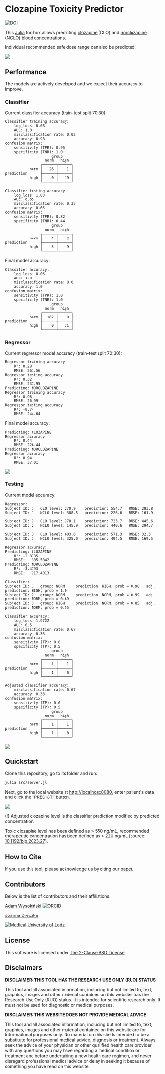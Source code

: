 # Clozapine Toxicity Predictor

[![DOI](images/zenodo.11048224.png)](https://doi.org/10.5281/zenodo.11048224)

This [Julia](https://julialang.org/) toolbox allows predicting [clozapine](https://en.wikipedia.org/wiki/Clozapine) (CLO) and [norclozapine](https://en.wikipedia.org/wiki/Desmethylclozapine) (NCLO) blood concentrations.

Individual recommended safe dose range can also be predicted:

![](images/dose-level.png)

## Performance

The models are actively developed and we expect their accuracy to improve.

### Classifier

Current classifier accuracy (train-test split 70:30):

    Classifier training accuracy:
        log_loss: 0.08
        AUC: 1.0
        misclassification rate: 0.02
        accuracy: 0.98
    confusion matrix:
        sensitivity (TPR): 0.95
        specificity (TNR): 1.0
                         group
                      norm   high   
                    ┌──────┬──────┐
               norm │   26 │    1 │
    prediction      ├──────┼──────┤
               high │    0 │   19 │
                    └──────┴──────┘
             
    Classifier testing accuracy:
        log_loss: 1.03
        AUC: 0.65
        misclassification rate: 0.35
        accuracy: 0.65
    confusion matrix:
        sensitivity (TPR): 0.82
        specificity (TNR): 0.44
                         group
                      norm   high   
                    ┌──────┬──────┐
               norm │    4 │    2 │
    prediction      ├──────┼──────┤
               high │    5 │    9 │
                    └──────┴──────┘

Final model accuracy:

    Classifier accuracy:
        log_loss: 0.06
        AUC: 1.0
        misclassification rate: 0.0
        accuracy: 1.0
    confusion matrix:
        sensitivity (TPR): 1.0
        specificity (TNR): 1.0
                         group
                      norm   high   
                    ┌──────┬──────┐
               norm │  167 │    0 │
    prediction      ├──────┼──────┤
               high │    0 │   31 │
                    └──────┴──────┘

### Regressor

Current regressor model accuracy (train-test split 70:30):

    Regressor training accuracy
        R²: 0.28
        RMSE: 261.56
    Regressor testing accuracy
        R²: 0.32
        RMSE: 237.95
    Predicting: NORCLOZAPINE
    Regressor training accuracy
        R²: 0.96
        RMSE: 26.99
    Regressor testing accuracy
        R²: -0.74
        RMSE: 244.64

Final model accuracy:

    Predicting: CLOZAPINE
    Regressor accuracy
        R²: 0.44
        RMSE: 226.44
    Predicting: NORCLOZAPINE
    Regressor accuracy
        R²: 0.94
        RMSE: 37.01

![](images/rr_training_accuracy.png)

### Testing

Current model accuracy:

    Regressor:
    Subject ID: 1   CLO level: 270.9    prediction: 554.7   RMSE: 283.8
    Subject ID: 1   NCLO level: 388.5   prediction: 226.6   RMSE: 161.9
    
    Subject ID: 2   CLO level: 278.1    prediction: 723.7   RMSE: 445.6
    Subject ID: 2   NCLO level: 145.9   prediction: 440.6   RMSE: 294.7
    
    Subject ID: 3   CLO level: 603.6    prediction: 571.3   RMSE: 32.3
    Subject ID: 3   NCLO level: 325.0   prediction: 494.5   RMSE: 169.5
    
    Regressor accuracy:
    Predicting: CLOZAPINE
        R²: -2.8785
        RMSE:   305.5842
    Predicting: NORCLOZAPINE
        R²: -3.4793
        RMSE:   217.4013

    Classifier:
    Subject ID: 1   group: NORM     prediction: HIGH, prob = 0.98   adj. prediction: HIGH, prob = 1.0
    Subject ID: 2   group: NORM     prediction: NORM, prob = 0.99   adj. prediction: NORM, prob = 0.69
    Subject ID: 3   group: HIGH     prediction: NORM, prob = 0.85   adj. prediction: NORM, prob = 0.55
    
    Classifier accuracy:
        log_loss: 1.9722
        AUC: 0.5
        misclassification rate: 0.67
        accuracy: 0.33
    confusion matrix:
        sensitivity (TP): 0.0
        specificity (TP): 0.5
                         group
                      norm   high   
                    ┌──────┬──────┐
               norm │    1 │    1 │
    prediction      ├──────┼──────┤
               high │    1 │    0 │
                    └──────┴──────┘
             
    Adjusted classifier accuracy:
        misclassification rate: 0.67
        accuracy: 0.33
    confusion matrix:
        sensitivity (TP): 0.0
        specificity (TP): 0.5
                         group
                      norm   high   
                    ┌──────┬──────┐
               norm │    1 │    1 │
    prediction      ├──────┼──────┤
               high │    1 │    0 │
                    └──────┴──────┘

![](images/rr_testing_accuracy.png)

## Quickstart

Clone this repository, go to its folder and run:

```sh
julia src/server.jl
```

Next, go to the local website at [http://localhost:8080](http://localhost:8080), enter patient's data and click the "PREDICT" button.

![](images/webpage.png)

(!) Adjusted clozapine level is the classifier prediction modified by predicted concentration.

Toxic clozapine level has been defined as > 550 ng/mL, recommended therapeutic concentration has been defined as > 220 ng/mL [source: [10.1192/bjp.2023.27](https://doi.org/10.1192/bjp.2023.27)].

## How to Cite

If you use this tool, please acknowledge us by citing our [paper](https://zenodo.org/records/11048224).

## Contributors

Below is the list of contributors and their affiliations.

[Adam Wysokiński](mailto:adam.wysokinski@umed.lodz.pl) [![ORCID](images/orcid.png)](https://orcid.org/0000-0002-6159-6579)

[Joanna Dreczka](mailto:jdreczka@csk.umed.pl)

[![Medical University of Lodz](images/umed.png)](https://en.umed.pl)

## License

This software is licensed under [The 2-Clause BSD License](LICENSE).

## Disclaimers

**DISCLAIMER: THIS TOOL HAS THE RESEARCH USE ONLY (RUO) STATUS**

This tool and all associated information, including but not limited to, text, graphics, images and other material contained on this website, has the Research Use Only (RUO) status. It is intended for scientific research only. It must not be used for diagnostic or medical purposes.

**DISCLAIMER: THIS WEBSITE DOES NOT PROVIDE MEDICAL ADVICE**

This tool and all associated information, including but not limited to, text, graphics, images and other material contained on this website are for informational purposes only. No material on this site is intended to be a substitute for professional medical advice, diagnosis or treatment. Always seek the advice of your physician or other qualified health care provider with any questions you may have regarding a medical condition or treatment and before undertaking a new health care regimen, and never disregard professional medical advice or delay in seeking it because of something you have read on this website.
